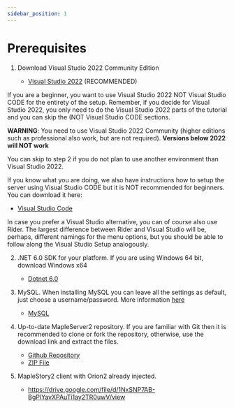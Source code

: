 ```yaml
---
sidebar_position: 1
---
```


# Prerequisites

1. Download Visual Studio 2022 Community Edition
   
   - [Visual Studio 2022](https://visualstudio.microsoft.com/downloads/) (RECOMMENDED)

If you are a beginner, you want to use Visual Studio 2022 NOT Visual Studio CODE for the entirety of the setup. Remember, if you decide for Visual Studio 2022, you only need to do the Visual Studio 2022 parts of the tutorial and you can skip the (NOT Visual Studio CODE sections.

**WARNING**: You need to use Visual Studio 2022 Community (higher editions such as professional also work, but are not required).
    **Versions below 2022 will NOT work**

You can skip to step 2 if you do not plan to use another environment than Visual Studio 2022.

If you know what you are doing, we also have instructions how to setup the server using Visual Studio CODE but it is NOT recommended for beginners.
You can download it here:

- [Visual Studio Code](https://code.visualstudio.com/?wt.mc_id=vscom_downloads)

In case you prefer a Visual Studio alternative, you can of course also use Rider. The largest difference between Rider and Visual Studio will be, perhaps, different namings for the menu options, but you should be able to follow along the Visual Studio Setup analogously.
    
2. .NET 6.0 SDK for your platform. If you are using Windows 64 bit, download Windows x64

    - [Dotnet 6.0](https://dotnet.microsoft.com/download/dotnet/6.0)

3. MySQL. When installing MySQL you can leave all the settings as default, just choose a username/password. More information [here](/docs/setup/database-setup)

    - [MySQL](https://dev.mysql.com/downloads/windows/installer/8.0.html)

4. Up-to-date MapleServer2 repository. If you are familiar with Git then it is recommended to clone or fork the repository, otherwise, use the download link and extract the files.

    - [Github Repository](https://github.com/AlanMorel/MapleServer2)
    - [ZIP File](https://github.com/AlanMorel/MapleServer2/archive/master.zip)

5. MapleStory2 client with Orion2 already injected.

    - <https://drive.google.com/file/d/1NxSNP7AB-BgPlYavXPAuTi1ay2TR0uwV/view>
